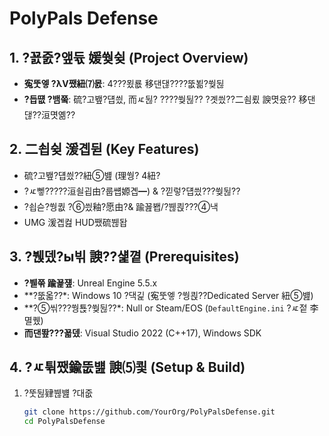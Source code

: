# PolyPals Defense

## 1. ?꾨줈?앺듃 媛쒖슂 (Project Overview)
- **寃뚯엫 ?λⅤ쨌紐⑺몴**: 4???묐룞 移댄댆????뚮뵒?쒖뒪  
- **?듭떖 ?뱀쭠**: 硫?고뵆?덉씠, 而ㅼ뒪? ????쒖뒪?? ?곗씠??二쇰룄 諛몃윴?? 移댄댆??洹몃옒?? 

## 2. 二쇱슂 湲곕뒫 (Key Features)
- 硫?고뵆?덉씠??紐⑤뱶 (理쒕? 4紐?  
- ?ㅼ뼇?????洹쇨굅由?룹썝嫄곕━) & ?낃렇?덉씠???쒖뒪?? 
- ?쇱슫?쒕퀎 ?⑥씠釉?愿由?& 踰꾪봽/?붾쾭???④낵  
- UMG 湲곕컲 HUD쨌硫붾돱 

## 3. ?붽뎄?ы빆 諛??섍꼍 (Prerequisites)
- **?붿쭊 踰꾩쟾**: Unreal Engine 5.5.x  
- **?뚮옯??*: Windows 10 ?댁긽 (寃뚯엫 ?쒕쾭??Dedicated Server 紐⑤뱶)  
- **?⑤씪???쒕툕?쒖뒪??*: Null or Steam/EOS (`DefaultEngine.ini` ?ㅼ젙 李멸퀬)  
- **而댄뙆???꾧뎄**: Visual Studio 2022 (C++17), Windows SDK  

## 4. ?ㅼ튂쨌鍮뚮뱶 諛⑸쾿 (Setup & Build)
1. ?뚯뒪肄붾뱶 ?대줎  
   ```bash
   git clone https://github.com/YourOrg/PolyPalsDefense.git
   cd PolyPalsDefense